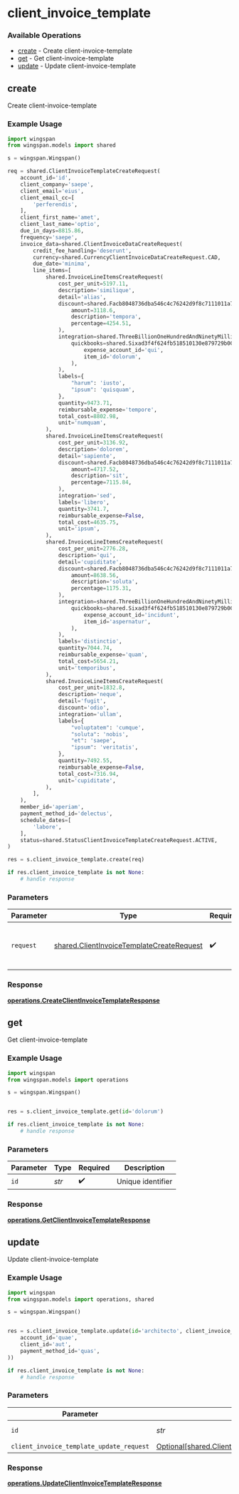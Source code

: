 # client_invoice_template

### Available Operations

* [create](#create) - Create client-invoice-template
* [get](#get) - Get client-invoice-template
* [update](#update) - Update client-invoice-template

## create

Create client-invoice-template

### Example Usage

```python
import wingspan
from wingspan.models import shared

s = wingspan.Wingspan()

req = shared.ClientInvoiceTemplateCreateRequest(
    account_id='id',
    client_company='saepe',
    client_email='eius',
    client_email_cc=[
        'perferendis',
    ],
    client_first_name='amet',
    client_last_name='optio',
    due_in_days=8815.86,
    frequency='saepe',
    invoice_data=shared.ClientInvoiceDataCreateRequest(
        credit_fee_handling='deserunt',
        currency=shared.CurrencyClientInvoiceDataCreateRequest.CAD,
        due_date='minima',
        line_items=[
            shared.InvoiceLineItemsCreateRequest(
                cost_per_unit=5197.11,
                description='similique',
                detail='alias',
                discount=shared.Facb8048736dba546c4c76242d9f8c7111011a7a7483528f37d80226698a1f2b(
                    amount=3118.6,
                    description='tempora',
                    percentage=4254.51,
                ),
                integration=shared.ThreeBillionOneHundredAndNinetyMillionSixHundredAndEightyFiveThousandEightHundredAndThirtyTwoa4970525ea5b0803efff0b36a0202062e1fd8a0bc187acbe156461(
                    quickbooks=shared.Sixad3f4f624fb518510130e879729b00ed8c237d1cebc5477abf34ac340a6424d(
                        expense_account_id='qui',
                        item_id='dolorum',
                    ),
                ),
                labels={
                    "harum": 'iusto',
                    "ipsum": 'quisquam',
                },
                quantity=9473.71,
                reimbursable_expense='tempore',
                total_cost=8802.98,
                unit='numquam',
            ),
            shared.InvoiceLineItemsCreateRequest(
                cost_per_unit=3136.92,
                description='dolorem',
                detail='sapiente',
                discount=shared.Facb8048736dba546c4c76242d9f8c7111011a7a7483528f37d80226698a1f2b(
                    amount=4717.52,
                    description='sit',
                    percentage=7115.84,
                ),
                integration='sed',
                labels='libero',
                quantity=3741.7,
                reimbursable_expense=False,
                total_cost=4635.75,
                unit='ipsum',
            ),
            shared.InvoiceLineItemsCreateRequest(
                cost_per_unit=2776.28,
                description='qui',
                detail='cupiditate',
                discount=shared.Facb8048736dba546c4c76242d9f8c7111011a7a7483528f37d80226698a1f2b(
                    amount=8638.56,
                    description='soluta',
                    percentage=1175.31,
                ),
                integration=shared.ThreeBillionOneHundredAndNinetyMillionSixHundredAndEightyFiveThousandEightHundredAndThirtyTwoa4970525ea5b0803efff0b36a0202062e1fd8a0bc187acbe156461(
                    quickbooks=shared.Sixad3f4f624fb518510130e879729b00ed8c237d1cebc5477abf34ac340a6424d(
                        expense_account_id='incidunt',
                        item_id='aspernatur',
                    ),
                ),
                labels='distinctio',
                quantity=7044.74,
                reimbursable_expense='quam',
                total_cost=5654.21,
                unit='temporibus',
            ),
            shared.InvoiceLineItemsCreateRequest(
                cost_per_unit=1832.8,
                description='neque',
                detail='fugit',
                discount='odio',
                integration='ullam',
                labels={
                    "voluptatem": 'cumque',
                    "soluta": 'nobis',
                    "et": 'saepe',
                    "ipsum": 'veritatis',
                },
                quantity=7492.55,
                reimbursable_expense=False,
                total_cost=7316.94,
                unit='cupiditate',
            ),
        ],
    ),
    member_id='aperiam',
    payment_method_id='delectus',
    schedule_dates=[
        'labore',
    ],
    status=shared.StatusClientInvoiceTemplateCreateRequest.ACTIVE,
)

res = s.client_invoice_template.create(req)

if res.client_invoice_template is not None:
    # handle response
```

### Parameters

| Parameter                                                                                              | Type                                                                                                   | Required                                                                                               | Description                                                                                            |
| ------------------------------------------------------------------------------------------------------ | ------------------------------------------------------------------------------------------------------ | ------------------------------------------------------------------------------------------------------ | ------------------------------------------------------------------------------------------------------ |
| `request`                                                                                              | [shared.ClientInvoiceTemplateCreateRequest](../../models/shared/clientinvoicetemplatecreaterequest.md) | :heavy_check_mark:                                                                                     | The request object to use for the request.                                                             |


### Response

**[operations.CreateClientInvoiceTemplateResponse](../../models/operations/createclientinvoicetemplateresponse.md)**


## get

Get client-invoice-template

### Example Usage

```python
import wingspan
from wingspan.models import operations

s = wingspan.Wingspan()


res = s.client_invoice_template.get(id='dolorum')

if res.client_invoice_template is not None:
    # handle response
```

### Parameters

| Parameter          | Type               | Required           | Description        |
| ------------------ | ------------------ | ------------------ | ------------------ |
| `id`               | *str*              | :heavy_check_mark: | Unique identifier  |


### Response

**[operations.GetClientInvoiceTemplateResponse](../../models/operations/getclientinvoicetemplateresponse.md)**


## update

Update client-invoice-template

### Example Usage

```python
import wingspan
from wingspan.models import operations, shared

s = wingspan.Wingspan()


res = s.client_invoice_template.update(id='architecto', client_invoice_template_update_request=shared.ClientInvoiceTemplateUpdateRequest(
    account_id='quae',
    client_id='aut',
    payment_method_id='quas',
))

if res.client_invoice_template is not None:
    # handle response
```

### Parameters

| Parameter                                                                                                        | Type                                                                                                             | Required                                                                                                         | Description                                                                                                      |
| ---------------------------------------------------------------------------------------------------------------- | ---------------------------------------------------------------------------------------------------------------- | ---------------------------------------------------------------------------------------------------------------- | ---------------------------------------------------------------------------------------------------------------- |
| `id`                                                                                                             | *str*                                                                                                            | :heavy_check_mark:                                                                                               | Unique identifier                                                                                                |
| `client_invoice_template_update_request`                                                                         | [Optional[shared.ClientInvoiceTemplateUpdateRequest]](../../models/shared/clientinvoicetemplateupdaterequest.md) | :heavy_minus_sign:                                                                                               | N/A                                                                                                              |


### Response

**[operations.UpdateClientInvoiceTemplateResponse](../../models/operations/updateclientinvoicetemplateresponse.md)**

